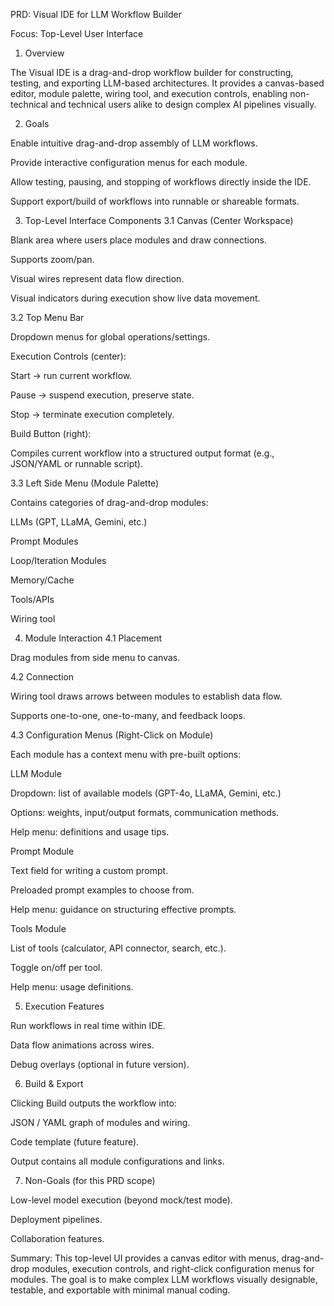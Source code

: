 PRD: Visual IDE for LLM Workflow Builder

Focus: Top-Level User Interface

1. Overview

The Visual IDE is a drag-and-drop workflow builder for constructing, testing, and exporting LLM-based architectures. It provides a canvas-based editor, module palette, wiring tool, and execution controls, enabling non-technical and technical users alike to design complex AI pipelines visually.

2. Goals

Enable intuitive drag-and-drop assembly of LLM workflows.

Provide interactive configuration menus for each module.

Allow testing, pausing, and stopping of workflows directly inside the IDE.

Support export/build of workflows into runnable or shareable formats.

3. Top-Level Interface Components
3.1 Canvas (Center Workspace)

Blank area where users place modules and draw connections.

Supports zoom/pan.

Visual wires represent data flow direction.

Visual indicators during execution show live data movement.

3.2 Top Menu Bar

Dropdown menus for global operations/settings.

Execution Controls (center):

Start → run current workflow.

Pause → suspend execution, preserve state.

Stop → terminate execution completely.

Build Button (right):

Compiles current workflow into a structured output format (e.g., JSON/YAML or runnable script).

3.3 Left Side Menu (Module Palette)

Contains categories of drag-and-drop modules:

LLMs (GPT, LLaMA, Gemini, etc.)

Prompt Modules

Loop/Iteration Modules

Memory/Cache

Tools/APIs

Wiring tool

4. Module Interaction
4.1 Placement

Drag modules from side menu to canvas.

4.2 Connection

Wiring tool draws arrows between modules to establish data flow.

Supports one-to-one, one-to-many, and feedback loops.

4.3 Configuration Menus (Right-Click on Module)

Each module has a context menu with pre-built options:

LLM Module

Dropdown: list of available models (GPT-4o, LLaMA, Gemini, etc.)

Options: weights, input/output formats, communication methods.

Help menu: definitions and usage tips.

Prompt Module

Text field for writing a custom prompt.

Preloaded prompt examples to choose from.

Help menu: guidance on structuring effective prompts.

Tools Module

List of tools (calculator, API connector, search, etc.).

Toggle on/off per tool.

Help menu: usage definitions.

5. Execution Features

Run workflows in real time within IDE.

Data flow animations across wires.

Debug overlays (optional in future version).

6. Build & Export

Clicking Build outputs the workflow into:

JSON / YAML graph of modules and wiring.

Code template (future feature).

Output contains all module configurations and links.

7. Non-Goals (for this PRD scope)

Low-level model execution (beyond mock/test mode).

Deployment pipelines.

Collaboration features.

Summary:
This top-level UI provides a canvas editor with menus, drag-and-drop modules, execution controls, and right-click configuration menus for modules. The goal is to make complex LLM workflows visually designable, testable, and exportable with minimal manual coding.
